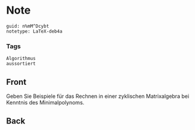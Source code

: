 # Note
```
guid: n%mM^Dcybt
notetype: LaTeX-deb4a
```

### Tags
```
Algorithmus
aussortiert
```

## Front
Geben Sie Beispiele für das Rechnen in einer zyklischen Matrixalgebra bei Kenntnis des Minimalpolynoms.

## Back

